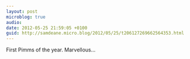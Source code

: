 ```yaml
---
layout: post
microblog: true
audio: 
date: 2012-05-25 21:59:05 +0100
guid: http://samdeane.micro.blog/2012/05/25/t206127269662564353.html
---
```

First Pimms of the year. Marvellous...

